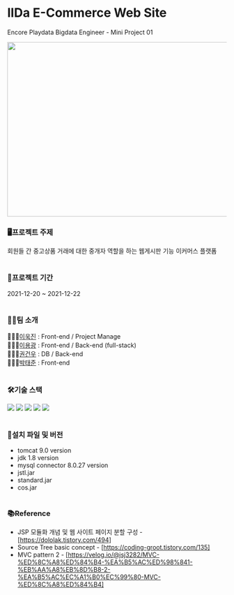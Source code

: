 
# IlDa E-Commerce Web Site

Encore Playdata Bigdata Engineer - Mini Project 01

<p align="center">
<img src="/asset/KakaoTalk_20220509_153424720.gif" width="600" height="400" >
</p>

### 🖥️프로젝트 주제
회원들 간 중고상품 거래에 대한 중개자 역할을 하는 웹게시판 기능 이커머스 플랫폼
#

### 📆프로젝트 기간
2021-12-20 ~ 2021-12-22
#

### 👨‍👨팀 소개
🙋🏼‍♂️[이욱진](https://github.com/ukjinlee66) : Front-end / Project Manage  
🙋🏼‍♂️[이용광](https://github.com/dldydrhkd) : Front-end / Back-end (full-stack)  
🙋🏼‍♂️[권건우](https://github.com/Geonw00) : DB / Back-end  
🙋🏼‍♂️[박태준](https://github.com/ih-tjpark) : Front-end
#
  
### 🛠️기술 스택
<p>
  <img src="https://img.shields.io/badge/Java-007396?style=flat-square&logo=Java&logoColor=white"/>
  <img src="https://img.shields.io/badge/Html-E34F26?style=flat-square&logo=Html5&logoColor=white"/>
  <img src="https://img.shields.io/badge/CSS-1572B6?style=flat-square&logo=CSS3&logoColor=white"/>
    <img src="https://img.shields.io/badge/JavaScript-F7DF1E?style=flat-square&logo=JavaScript&logoColor=black"/>
  <img src="https://img.shields.io/badge/MySQL-4479A1?style=flat-square&logo=MySQL&logoColor=white"/>
</p>


#

### 📂설치 파일 및 버전
- tomcat 9.0 version
- jdk 1.8 version
- mysql connector 8.0.27 version
- jstl.jar
- standard.jar
- cos.jar
#

### 📚Reference
- JSP 모듈화 개념 및 웹 사이트 페이지 분할 구성 - [https://dololak.tistory.com/494]<br>
- Source Tree basic concept - [https://coding-groot.tistory.com/135]<br>
- MVC pattern 2 - [https://velog.io/@jsj3282/MVC-%ED%8C%A8%ED%84%B4-%EA%B5%AC%ED%98%841-%EB%AA%A8%EB%8D%B8-2-%EA%B5%AC%EC%A1%B0%EC%99%80-MVC-%ED%8C%A8%ED%84%B4]
